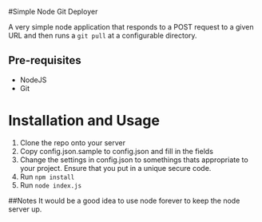 #Simple Node Git Deployer

A very simple node application that responds to a POST request to a given URL and then runs a `git pull` at a configurable directory.

## Pre-requisites
- NodeJS
- Git

# Installation and Usage
1. Clone the repo onto your server
2. Copy config.json.sample to config.json and fill in the fields
3. Change the settings in config.json to somethings thats appropriate to your project. Ensure that you put in a unique secure code.
4. Run `npm install`
5. Run `node index.js`




##Notes
It would be a good idea to use node forever to keep the node server up.